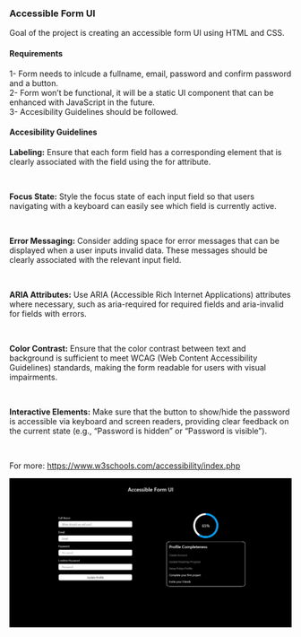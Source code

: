 <h3>Accessible Form UI</h3>

<p>Goal of the project is creating an accessible form UI using HTML and CSS.</p>

<h4>Requirements</h4>
1- Form needs to inlcude a fullname, email, password and confirm password and a button.</br>
2- Form won’t be functional, it will be a static UI component that can be enhanced with JavaScript in the future. </br>
3- Accesibility Guidelines should be followed.

<h4>Accesibility Guidelines</h4>
<p><b>Labeling:</b> Ensure that each form field has a corresponding <label> element that is clearly associated with the field using the for attribute.</p></br>
<p><b>Focus State:</b> Style the focus state of each input field so that users navigating with a keyboard can easily see which field is currently active.</p></br>
<p><b>Error Messaging:</b> Consider adding space for error messages that can be displayed when a user inputs invalid data. These messages should be clearly associated with the relevant input field.</p></br>
<p><b>ARIA Attributes:</b> Use ARIA (Accessible Rich Internet Applications) attributes where necessary, such as aria-required for required fields and aria-invalid for fields with errors.</p></br>
<p><b>Color Contrast:</b> Ensure that the color contrast between text and background is sufficient to meet WCAG (Web Content Accessibility Guidelines) standards, making the form readable for users with visual impairments.</p></br>
<p><b>Interactive Elements:</b> Make sure that the button to show/hide the password is accessible via keyboard and screen readers, providing clear feedback on the current state (e.g., “Password is hidden” or “Password is visible”).</p></br>

For more: https://www.w3schools.com/accessibility/index.php

<img src="..\accesible-form-UI\img.png" />